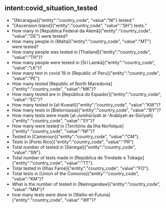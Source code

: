 ## intent:covid_situation_tested

- "[Nicaragua]{"entity":"country_code", "value":"NI"} tested."
- "[Ascension Island]{"entity":"country_code", "value":"SH"} tests."
- How many in [República Federal da Alemã]{"entity":"country_code", "value":"DE"} were tested?
- How many people in [Malta]{"entity":"country_code", "value":"MT"} were tested?
- How many people was tested in [Thailand]{"entity":"country_code", "value":"TH"}?
- How many people were tested in [Śrī Laṃkā]{"entity":"country_code", "value":"LK"}?
- How many test in covid 19 in [Republic of Peru]{"entity":"country_code", "value":"PE"}
- How many tested [Republic of North Macedonia]{"entity":"country_code", "value":"MK"}?
- How many tested are in [República do Equador]{"entity":"country_code", "value":"EC"}?
- How many tested in [al-Kuwait]{"entity":"country_code", "value":"KW"}?
- How many tests in [Bielorrússia]{"entity":"country_code", "value":"BY"}?
- How many tests were made [al-Jumhūrīyah al-ʻArabīyah as-Sūrīyah]{"entity":"country_code", "value":"SY"}?
- How many were tested in [Território da Ilha Norfolque]{"entity":"country_code", "value":"NF"}?
- Tested in [Cameroun]{"entity":"country_code", "value":"CM"}.
- Tests in [Porto Rico]{"entity":"country_code", "value":"PR"}
- Total number of tested in [Sénégal]{"entity":"country_code", "value":"SN"}.
- Total number of tests made in [República de Trindade e Tobago]{"entity":"country_code", "value":"TT"}.
- Total tested in [Ilhas Faroé]{"entity":"country_code", "value":"FO"}.
- Total tests in [Union of the Comoros]{"entity":"country_code", "value":"KM"}?
- What is the number of tested in [Nainngandaw]{"entity":"country_code", "value":"MM"}?
- how many tests were done in [Wallis-et-Futuna]{"entity":"country_code", "value":"WF"}?